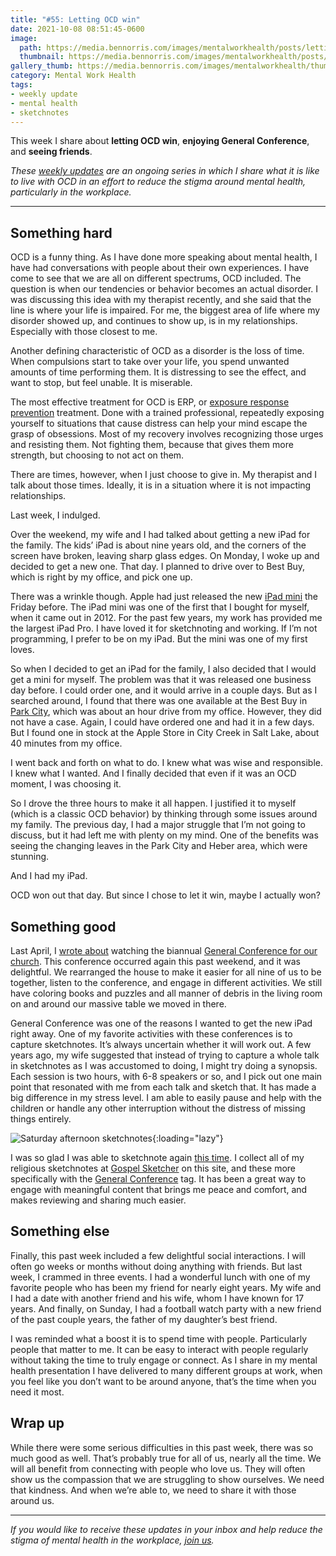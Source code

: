 ```yaml
---
title: "#55: Letting OCD win"
date: 2021-10-08 08:51:45-0600
image: 
  path: https://media.bennorris.com/images/mentalworkhealth/posts/letting-ocd-win.jpg
  thumbnail: https://media.bennorris.com/images/mentalworkhealth/posts/thumbnails/letting-ocd-win.jpg
gallery_thumb: https://media.bennorris.com/images/mentalworkhealth/thumbs/letting-ocd-win.jpg
category: Mental Work Health
tags:
- weekly update
- mental health
- sketchnotes
---
```


This week I share about **letting OCD win**, **enjoying General Conference**, and **seeing friends**.

_These [weekly updates](https://bennorris.com/tags/weekly-update/) are an ongoing series in which I share what it is like to live with OCD in an effort to reduce the stigma around mental health, particularly in the workplace._

***

## Something hard

OCD is a funny thing. As I have done more speaking about mental health, I have had conversations with people about their own experiences. I have come to see that we are all on different spectrums, OCD included. The question is when our tendencies or behavior becomes an actual disorder. I was discussing this idea with my therapist recently, and she said that the line is where your life is impaired. For me, the biggest area of life where my disorder showed up, and continues to show up, is in my relationships. Especially with those closest to me.

Another defining characteristic of OCD as a disorder is the loss of time. When compulsions start to take over your life, you spend unwanted amounts of time performing them. It is distressing to see the effect, and want to stop, but feel unable. It is miserable.

The most effective treatment for OCD is ERP, or [exposure response prevention](https://en.m.wikipedia.org/wiki/Exposure_therapy) treatment. Done with a trained professional, repeatedly exposing yourself to situations that cause distress can help your mind escape the grasp of obsessions. Most of my recovery involves recognizing those urges and resisting them. Not fighting them, because that gives them more strength, but choosing to not act on them.

There are times, however, when I just choose to give in. My therapist and I talk about those times. Ideally, it is in a situation where it is not impacting relationships.

Last week, I indulged.

Over the weekend, my wife and I had talked about getting a new iPad for the family. The kids’ iPad is about nine years old, and the corners of the screen have broken, leaving sharp glass edges. On Monday, I woke up and decided to get a new one. That day. I planned to drive over to Best Buy, which is right by my office, and pick one up.

There was a wrinkle though. Apple had just released the new [iPad mini](https://www.apple.com/ipad-mini/) the Friday before. The iPad mini was one of the first that I bought for myself, when it came out in 2012. For the past few years, my work has provided me the largest iPad Pro. I have loved it for sketchnoting and working. If I’m not programming, I prefer to be on my iPad. But the mini was one of my first loves.

So when I decided to get an iPad for the family, I also decided that I would get a mini for myself. The problem was that it was released one business day before. I could order one, and it would arrive in a couple days. But as I searched around, I found that there was one available at the Best Buy in [Park City](https://en.wikipedia.org/wiki/Park_City%2C_Utah), which was about an hour drive from my office. However, they did not have a case. Again, I could have ordered one and had it in a few days. But I found one in stock at the Apple Store in City Creek in Salt Lake, about 40 minutes from my office.

I went back and forth on what to do. I knew what was wise and responsible. I knew what I wanted. And I finally decided that even if it was an OCD moment, I was choosing it.

So I drove the three hours to make it all happen. I justified it to myself (which is a classic OCD behavior) by thinking through some issues around my family. The previous day, I had a major struggle that I’m not going to discuss, but it had left me with plenty on my mind. One of the benefits was seeing the changing leaves in the Park City and Heber area, which were stunning.

And I had my iPad.

OCD won out that day. But since I chose to let it win, maybe I actually won?


## Something good

Last April, I [wrote about](https://bennorris.com/2021/04/13/creating-white-space) watching the biannual [General Conference for our church](https://www.churchofjesuschrist.org/comeuntochrist/article/general-conference-gods-word-for-today). This conference occurred again this past weekend, and it was delightful. We rearranged the house to make it easier for all nine of us to be together, listen to the conference, and engage in different activities. We still have coloring books and puzzles and all manner of debris in the living room on and around our massive table we moved in there.

General Conference was one of the reasons I wanted to get the new iPad right away. One of my favorite activities with these conferences is to capture sketchnotes. It’s always uncertain whether it will work out. A few years ago, my wife suggested that instead of trying to capture a whole talk in sketchnotes as I was accustomed to doing, I might try doing a synopsis. Each session is two hours, with 6-8 speakers or so, and I pick out one main point that resonated with me from each talk and sketch that. It has made a big difference in my stress level. I am able to easily pause and help with the children or handle any other interruption without the distress of missing things entirely.

![Saturday afternoon sketchnotes](https://media.bennorris.com/images/gospelsketcher/general-conference/oct-2021/oct-21-2-sat-pm.jpg){:loading="lazy"}

I was so glad I was able to sketchnote again [this time](https://bennorris.com/2021/10/04/general-conference-sketchnotes-oct-2021). I collect all of my religious sketchnotes at [Gospel Sketcher](https://bennorris.com/gospel-sketcher) on this site, and these more specifically with the [General Conference](https://bennorris.com/tags/general-conference/) tag. It has been a great way to engage with meaningful content that brings me peace and comfort, and makes reviewing and sharing much easier.


## Something else

Finally, this past week included a few delightful social interactions. I will often go weeks or months without doing anything with friends. But last week, I crammed in three events. I had a wonderful lunch with one of my favorite people who has been my friend for nearly eight years. My wife and I had a date with another friend and his wife, whom I have known for 17 years. And finally, on Sunday, I had a football watch party with a new friend of the past couple years, the father of my daughter’s best friend.

I was reminded what a boost it is to spend time with people. Particularly people that matter to me. It can be easy to interact with people regularly without taking the time to truly engage or connect. As I share in my mental health presentation I have delivered to many different groups at work, when you feel like you don’t want to be around anyone, that’s the time when you need it most.


## Wrap up

While there were some serious difficulties in this past week, there was so much good as well. That’s probably true for all of us, nearly all the time. We will all benefit from connecting with people who love us. They will often show us the compassion that we are struggling to show ourselves. We need that kindness. And when we’re able to, we need to share it with those around us.

***

_If you would like to receive these updates in your inbox and help reduce the stigma of mental health in the workplace, [join us](https://bennorris.com/subscribe/mwh/)._

